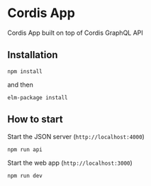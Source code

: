 # Cordis App

Cordis App built on top of Cordis GraphQL API 

## Installation

	npm install

and then

	elm-package install

## How to start

Start the JSON server (`http://localhost:4000`)

	npm run api

Start the web app (`http://localhost:3000`)

	npm run dev
